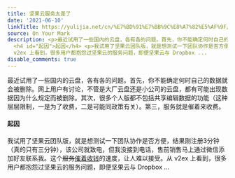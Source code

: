 ```yaml
---
title: 坚果云服务太差了
date: '2021-06-10'
linkTitle: https://yulijia.net/cn/%E7%BD%91%E7%BB%9C%E8%A7%82%E5%AF%9F/2021/06/10/Cloud-storage.html
source: On Your Mark
description: <p>最近试用了一些国内的云盘，各有各的问题。首先，你不能确定何时自己的数据就会被删除。网上用户有讨论，不管是大厂云盘还是小公司的云盘，都有可能出现数据因为什么规定而被删除。其次，很多个人版都不包括共享编辑数据的功能（这种层层限制，一是为了收费，二是可能同政策有关）。第三，服务就是催着来收费。</p>
  <h4 id="起因">起因</h4> <p>我试用了坚果云团队版，就是想测试一下团队协作是否方便，结果刚注册3分钟（真的只有三分钟），该公司就致电，但我没接到电话，售前销售马上通过微信添加好友联系我。这个<del>服务</del><u>催着收钱</u>的速度，让人难以接受。从
  v2ex 上看到，很多用户都抱怨过坚果云的服务问题，即便坚果云与 Dropbox ...
disable_comments: true
---
```

<p>最近试用了一些国内的云盘，各有各的问题。首先，你不能确定何时自己的数据就会被删除。网上用户有讨论，不管是大厂云盘还是小公司的云盘，都有可能出现数据因为什么规定而被删除。其次，很多个人版都不包括共享编辑数据的功能（这种层层限制，一是为了收费，二是可能同政策有关）。第三，服务就是催着来收费。</p> <h4 id="起因">起因</h4> <p>我试用了坚果云团队版，就是想测试一下团队协作是否方便，结果刚注册3分钟（真的只有三分钟），该公司就致电，但我没接到电话，售前销售马上通过微信添加好友联系我。这个<del>服务</del><u>催着收钱</u>的速度，让人难以接受。从 v2ex 上看到，很多用户都抱怨过坚果云的服务问题，即便坚果云与 Dropbox ...